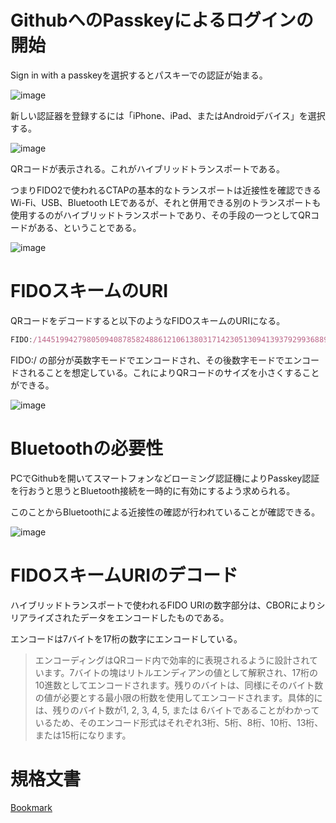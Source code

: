 # GithubへのPasskeyによるログインの開始



Sign in with a passkeyを選択するとパスキーでの認証が始まる。

![image](https://prod-files-secure.s3.us-west-2.amazonaws.com/f74817d1-981d-4a9d-bf70-0ecc1d271f27/105fd01d-db5b-4c90-8c22-09bb5d59779d/Untitled.png?X-Amz-Algorithm=AWS4-HMAC-SHA256&X-Amz-Content-Sha256=UNSIGNED-PAYLOAD&X-Amz-Credential=AKIAT73L2G45HZZMZUHI%2F20240518%2Fus-west-2%2Fs3%2Faws4_request&X-Amz-Date=20240518T012725Z&X-Amz-Expires=3600&X-Amz-Signature=50e99b70f1a6e57aaff274c8fbf982ca0e6cd2c0c938b0df8c83d223b9eb72b1&X-Amz-SignedHeaders=host&x-id=GetObject)

新しい認証器を登録するには「iPhone、iPad、またはAndroidデバイス」を選択する。

![image](https://prod-files-secure.s3.us-west-2.amazonaws.com/f74817d1-981d-4a9d-bf70-0ecc1d271f27/45b1958d-789f-495b-81e7-4544b31dcfa4/Untitled.png?X-Amz-Algorithm=AWS4-HMAC-SHA256&X-Amz-Content-Sha256=UNSIGNED-PAYLOAD&X-Amz-Credential=AKIAT73L2G45HZZMZUHI%2F20240518%2Fus-west-2%2Fs3%2Faws4_request&X-Amz-Date=20240518T012725Z&X-Amz-Expires=3600&X-Amz-Signature=195a79e235341ac0b7f8fe13200dbce31d9ea0838097f8414bb364d3202c1f26&X-Amz-SignedHeaders=host&x-id=GetObject)

QRコードが表示される。これがハイブリッドトランスポートである。

つまりFIDO2で使われるCTAPの基本的なトランスポートは近接性を確認できるWi-Fi、USB、Bluetooth LEであるが、それと併用できる別のトランスポートも使用するのがハイブリッドトランスポートであり、その手段の一つとしてQRコードがある、ということである。

![image](https://prod-files-secure.s3.us-west-2.amazonaws.com/f74817d1-981d-4a9d-bf70-0ecc1d271f27/c6b1537b-a6ab-44d2-80c0-a42758166c29/Untitled.png?X-Amz-Algorithm=AWS4-HMAC-SHA256&X-Amz-Content-Sha256=UNSIGNED-PAYLOAD&X-Amz-Credential=AKIAT73L2G45HZZMZUHI%2F20240518%2Fus-west-2%2Fs3%2Faws4_request&X-Amz-Date=20240518T012725Z&X-Amz-Expires=3600&X-Amz-Signature=adb3f7509592732498c5fb1ba639de52236b840de3bc8f81dbc91b08f33aa794&X-Amz-SignedHeaders=host&x-id=GetObject)

# FIDOスキームのURI

QRコードをデコードすると以下のようなFIDOスキームのURIになる。

```javascript
FIDO:/144519942798050940878582488612106138031714230513094139379299368895081878828178926639100664952474023496122943190653681470073382838502067711648524250383106107096654083332
```

FIDO:/ の部分が英数字モードでエンコードされ、その後数字モードでエンコードされることを想定している。これによりQRコードのサイズを小さくすることができる。

![image](https://prod-files-secure.s3.us-west-2.amazonaws.com/f74817d1-981d-4a9d-bf70-0ecc1d271f27/67a54c04-6d13-4849-8ba8-37d1d2938e99/Untitled.png?X-Amz-Algorithm=AWS4-HMAC-SHA256&X-Amz-Content-Sha256=UNSIGNED-PAYLOAD&X-Amz-Credential=AKIAT73L2G45HZZMZUHI%2F20240518%2Fus-west-2%2Fs3%2Faws4_request&X-Amz-Date=20240518T012725Z&X-Amz-Expires=3600&X-Amz-Signature=ad9382d51fa5e3127472414b0e0ae549fe0f1018ad4b14134a02e7e8d241f9a8&X-Amz-SignedHeaders=host&x-id=GetObject)

# Bluetoothの必要性

PCでGithubを開いてスマートフォンなどローミング認証機によりPasskey認証を行おうと思うとBluetooth接続を一時的に有効にするよう求められる。

このことからBluetoothによる近接性の確認が行われていることが確認できる。

![image](https://prod-files-secure.s3.us-west-2.amazonaws.com/f74817d1-981d-4a9d-bf70-0ecc1d271f27/c516ef43-599e-4129-af2e-4e1d4ed8f613/Untitled.png?X-Amz-Algorithm=AWS4-HMAC-SHA256&X-Amz-Content-Sha256=UNSIGNED-PAYLOAD&X-Amz-Credential=AKIAT73L2G45HZZMZUHI%2F20240518%2Fus-west-2%2Fs3%2Faws4_request&X-Amz-Date=20240518T012725Z&X-Amz-Expires=3600&X-Amz-Signature=069a50b89dce142d595b71c50d7d1f9a063f16a249d6ae661ed46ce26cb62bde&X-Amz-SignedHeaders=host&x-id=GetObject)

# FIDOスキームURIのデコード

ハイブリッドトランスポートで使われるFIDO URIの数字部分は、CBORによりシリアライズされたデータをエンコードしたものである。

エンコードは7バイトを17桁の数字にエンコードしている。

> エンコーディングはQRコード内で効率的に表現されるように設計されています。7バイトの塊はリトルエンディアンの値として解釈され、17桁の10進数としてエンコードされます。残りのバイトは、同様にそのバイト数の値が必要とする最小限の桁数を使用してエンコードされます。具体的には、残りのバイト数が1, 2, 3, 4, 5, または 6バイトであることがわかっているため、そのエンコード形式はそれぞれ3桁、5桁、8桁、10桁、13桁、または15桁になります。

# 規格文書

[Bookmark](https://fidoalliance.org/specs/fido-v2.2-rd-20230321/fido-client-to-authenticator-protocol-v2.2-rd-20230321.html)



